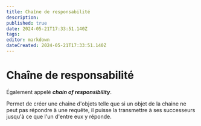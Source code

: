 ```yaml
---
title: Chaîne de responsabilité
description: 
published: true
date: 2024-05-21T17:33:51.140Z
tags: 
editor: markdown
dateCreated: 2024-05-21T17:33:51.140Z
---
```


# Chaîne de responsabilité

Également appelé ***chain of responsibility***.

Permet de créer une chaine d'objets telle que si un objet de la chaine ne peut pas répondre à une requête, il puisse la transmettre à ses successeurs jusqu'à ce que l'un d'entre eux y réponde.
